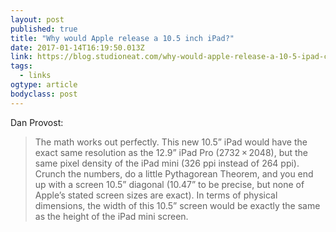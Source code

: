 ```yaml
---
layout: post 
published: true 
title: "Why would Apple release a 10.5 inch iPad?" 
date: 2017-01-14T16:19:50.013Z 
link: https://blog.studioneat.com/why-would-apple-release-a-10-5-ipad-ca4441f7f628#.1ps6xpg56 
tags:
  - links
ogtype: article 
bodyclass: post 
---
```


Dan Provost:

> The math works out perfectly. This new 10.5” iPad would have the exact same resolution as the 12.9” iPad Pro (2732 × 2048), but the same pixel density of the iPad mini (326 ppi instead of 264 ppi). Crunch the numbers, do a little Pythagorean Theorem, and you end up with a screen 10.5” diagonal (10.47” to be precise, but none of Apple’s stated screen sizes are exact). In terms of physical dimensions, the width of this 10.5” screen would be exactly the same as the height of the iPad mini screen.
